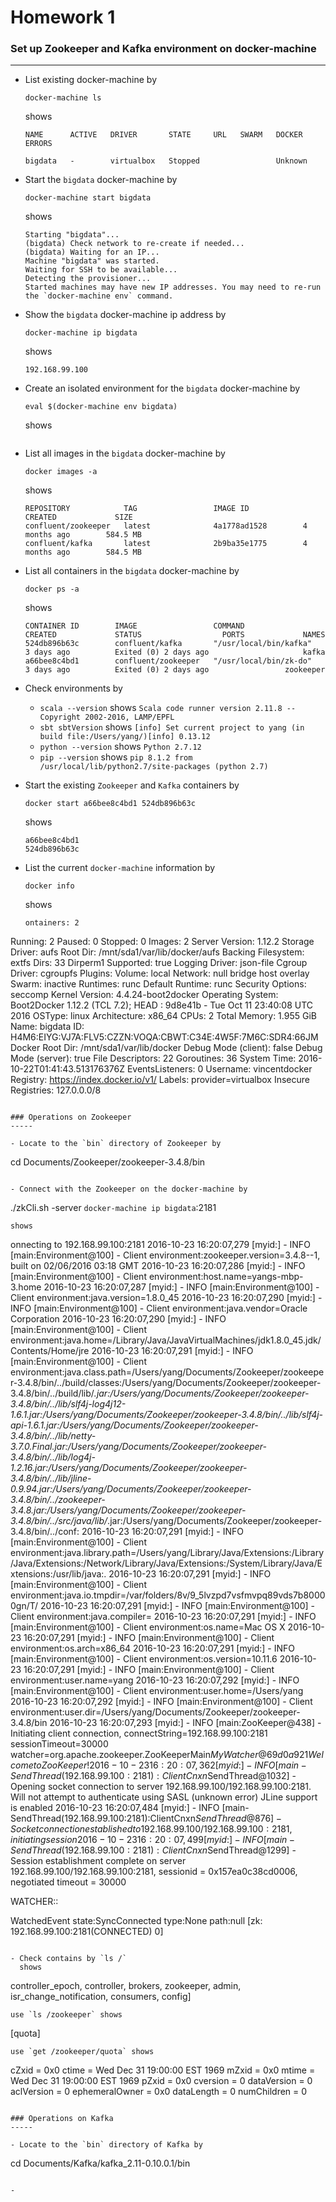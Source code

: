 # Homework 1

### Set up Zookeeper and Kafka environment on docker-machine
-----

- List existing docker-machine by
  ```
  docker-machine ls
  ```
  shows
  ```
  NAME      ACTIVE   DRIVER       STATE     URL   SWARM   DOCKER    ERRORS
  
  bigdata   -        virtualbox   Stopped                 Unknown
  ```
  
- Start the `bigdata` docker-machine by
  ```
  docker-machine start bigdata
  ```
  shows
  ```
  Starting "bigdata"...
  (bigdata) Check network to re-create if needed...
  (bigdata) Waiting for an IP...
  Machine "bigdata" was started.
  Waiting for SSH to be available...
  Detecting the provisioner...
  Started machines may have new IP addresses. You may need to re-run the `docker-machine env` command.
  ```

- Show the `bigdata` docker-machine ip address by
  ```
  docker-machine ip bigdata
  ```
  shows
  ```
  192.168.99.100
  ```

- Create an isolated environment for the `bigdata` docker-machine by
  ```
  eval $(docker-machine env bigdata)
  ```
  shows
  ```
  
  ```

- List all images in the `bigdata` docker-machine by
  ```
  docker images -a
  ```
  shows
  ```
  REPOSITORY            TAG                 IMAGE ID            CREATED             SIZE
  confluent/zookeeper   latest              4a1778ad1528        4 months ago        584.5 MB
  confluent/kafka       latest              2b9ba35e1775        4 months ago        584.5 MB
  ```

- List all containers in the `bigdata` docker-machine by
  ```
  docker ps -a
  ```
  shows
  ```
  CONTAINER ID        IMAGE                 COMMAND                  CREATED             STATUS                  PORTS             NAMES
  524db896b63c        confluent/kafka       "/usr/local/bin/kafka"   3 days ago          Exited (0) 2 days ago                     kafka
  a66bee8c4bd1        confluent/zookeeper   "/usr/local/bin/zk-do"   3 days ago          Exited (0) 2 days ago                 zookeeper
  ```

- Check environments by
  - `scala --version` shows `Scala code runner version 2.11.8 -- Copyright 2002-2016, LAMP/EPFL`
  - `sbt sbtVersion` shows `[info] Set current project to yang (in build file:/Users/yang/)[info] 0.13.12`
  - `python --version` shows `Python 2.7.12`
  - `pip --version` shows `pip 8.1.2 from /usr/local/lib/python2.7/site-packages (python 2.7)`

- Start the existing `Zookeeper` and `Kafka` containers by
  ```
  docker start a66bee8c4bd1 524db896b63c
  ```
  shows
  ```
  a66bee8c4bd1
  524db896b63c
  ```

- List the current `docker-machine` information by
  
  `docker info`
  
  shows
  ```
  ontainers: 2
 Running: 2
 Paused: 0
 Stopped: 0
Images: 2
Server Version: 1.12.2
Storage Driver: aufs
 Root Dir: /mnt/sda1/var/lib/docker/aufs
 Backing Filesystem: extfs
 Dirs: 33
 Dirperm1 Supported: true
Logging Driver: json-file
Cgroup Driver: cgroupfs
Plugins:
 Volume: local
 Network: null bridge host overlay
Swarm: inactive
Runtimes: runc
Default Runtime: runc
Security Options: seccomp
Kernel Version: 4.4.24-boot2docker
Operating System: Boot2Docker 1.12.2 (TCL 7.2); HEAD : 9d8e41b - Tue Oct 11 23:40:08 UTC 2016
OSType: linux
Architecture: x86_64
CPUs: 2
Total Memory: 1.955 GiB
Name: bigdata
ID: H4M6:EIYG:VJ7A:FLV5:CZZN:VOQA:CBWT:C34E:4W5F:7M6C:SDR4:66JM
Docker Root Dir: /mnt/sda1/var/lib/docker
Debug Mode (client): false
Debug Mode (server): true
 File Descriptors: 22
 Goroutines: 36
 System Time: 2016-10-22T01:41:43.513176376Z
 EventsListeners: 0
Username: vincentdocker
Registry: https://index.docker.io/v1/
Labels:
 provider=virtualbox
Insecure Registries:
 127.0.0.0/8
 ```

### Operations on Zookeeper
-----

- Locate to the `bin` directory of Zookeeper by
  ```
  cd Documents/Zookeeper/zookeeper-3.4.8/bin
  ```
  
- Connect with the Zookeeper on the docker-machine by
  ```
  ./zkCli.sh -server `docker-machine ip bigdata`:2181
  ```
  shows
  ```
  onnecting to 192.168.99.100:2181
2016-10-23 16:20:07,279 [myid:] - INFO  [main:Environment@100] - Client environment:zookeeper.version=3.4.8--1, built on 02/06/2016 03:18 GMT
2016-10-23 16:20:07,286 [myid:] - INFO  [main:Environment@100] - Client environment:host.name=yangs-mbp-3.home
2016-10-23 16:20:07,287 [myid:] - INFO  [main:Environment@100] - Client environment:java.version=1.8.0_45
2016-10-23 16:20:07,290 [myid:] - INFO  [main:Environment@100] - Client environment:java.vendor=Oracle Corporation
2016-10-23 16:20:07,290 [myid:] - INFO  [main:Environment@100] - Client environment:java.home=/Library/Java/JavaVirtualMachines/jdk1.8.0_45.jdk/Contents/Home/jre
2016-10-23 16:20:07,291 [myid:] - INFO  [main:Environment@100] - Client environment:java.class.path=/Users/yang/Documents/Zookeeper/zookeeper-3.4.8/bin/../build/classes:/Users/yang/Documents/Zookeeper/zookeeper-3.4.8/bin/../build/lib/*.jar:/Users/yang/Documents/Zookeeper/zookeeper-3.4.8/bin/../lib/slf4j-log4j12-1.6.1.jar:/Users/yang/Documents/Zookeeper/zookeeper-3.4.8/bin/../lib/slf4j-api-1.6.1.jar:/Users/yang/Documents/Zookeeper/zookeeper-3.4.8/bin/../lib/netty-3.7.0.Final.jar:/Users/yang/Documents/Zookeeper/zookeeper-3.4.8/bin/../lib/log4j-1.2.16.jar:/Users/yang/Documents/Zookeeper/zookeeper-3.4.8/bin/../lib/jline-0.9.94.jar:/Users/yang/Documents/Zookeeper/zookeeper-3.4.8/bin/../zookeeper-3.4.8.jar:/Users/yang/Documents/Zookeeper/zookeeper-3.4.8/bin/../src/java/lib/*.jar:/Users/yang/Documents/Zookeeper/zookeeper-3.4.8/bin/../conf:
2016-10-23 16:20:07,291 [myid:] - INFO  [main:Environment@100] - Client environment:java.library.path=/Users/yang/Library/Java/Extensions:/Library/Java/Extensions:/Network/Library/Java/Extensions:/System/Library/Java/Extensions:/usr/lib/java:.
2016-10-23 16:20:07,291 [myid:] - INFO  [main:Environment@100] - Client environment:java.io.tmpdir=/var/folders/8v/9_5lvzpd7vsfmvpq89vds7b80000gn/T/
2016-10-23 16:20:07,291 [myid:] - INFO  [main:Environment@100] - Client environment:java.compiler=<NA>
2016-10-23 16:20:07,291 [myid:] - INFO  [main:Environment@100] - Client environment:os.name=Mac OS X
2016-10-23 16:20:07,291 [myid:] - INFO  [main:Environment@100] - Client environment:os.arch=x86_64
2016-10-23 16:20:07,291 [myid:] - INFO  [main:Environment@100] - Client environment:os.version=10.11.6
2016-10-23 16:20:07,291 [myid:] - INFO  [main:Environment@100] - Client environment:user.name=yang
2016-10-23 16:20:07,292 [myid:] - INFO  [main:Environment@100] - Client environment:user.home=/Users/yang
2016-10-23 16:20:07,292 [myid:] - INFO  [main:Environment@100] - Client environment:user.dir=/Users/yang/Documents/Zookeeper/zookeeper-3.4.8/bin
2016-10-23 16:20:07,293 [myid:] - INFO  [main:ZooKeeper@438] - Initiating client connection, connectString=192.168.99.100:2181 sessionTimeout=30000 watcher=org.apache.zookeeper.ZooKeeperMain$MyWatcher@69d0a921
Welcome to ZooKeeper!
2016-10-23 16:20:07,362 [myid:] - INFO  [main-SendThread(192.168.99.100:2181):ClientCnxn$SendThread@1032] - Opening socket connection to server 192.168.99.100/192.168.99.100:2181. Will not attempt to authenticate using SASL (unknown error)
JLine support is enabled
2016-10-23 16:20:07,484 [myid:] - INFO  [main-SendThread(192.168.99.100:2181):ClientCnxn$SendThread@876] - Socket connection established to 192.168.99.100/192.168.99.100:2181, initiating session
2016-10-23 16:20:07,499 [myid:] - INFO  [main-SendThread(192.168.99.100:2181):ClientCnxn$SendThread@1299] - Session establishment complete on server 192.168.99.100/192.168.99.100:2181, sessionid = 0x157ea0c38cd0006, negotiated timeout = 30000

WATCHER::

WatchedEvent state:SyncConnected type:None path:null
[zk: 192.168.99.100:2181(CONNECTED) 0]
```

- Check contains by `ls /`
  shows
  ```
  controller_epoch, controller, brokers, zookeeper, admin, isr_change_notification, consumers, config]
  ```
  use `ls /zookeeper` shows
  ```
  [quota]
  ```
  use `get /zookeeper/quota` shows
  ```
  cZxid = 0x0
  ctime = Wed Dec 31 19:00:00 EST 1969
  mZxid = 0x0
  mtime = Wed Dec 31 19:00:00 EST 1969
  pZxid = 0x0
  cversion = 0
  dataVersion = 0
  aclVersion = 0
  ephemeralOwner = 0x0
  dataLength = 0
  numChildren = 0
  ```

### Operations on Kafka
-----

- Locate to the `bin` directory of Kafka by
  ```
  cd Documents/Kafka/kafka_2.11-0.10.0.1/bin
  ```
  
- 
